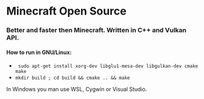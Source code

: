 # Minecraft Open Source

### Better and faster then Minecraft. Written in C++ and Vulkan API.

#### How to run in GNU/Linux:
- ` sudo apt-get install xorg-dev libglu1-mesa-dev libgulkan-dev cmake make`
- ` mkdir build ; cd build && cmake .. && make `

In Windows you man use WSL, Cygwin or Visual Studio.
